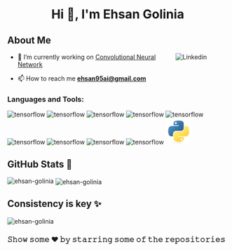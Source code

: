 <h1 align="center">Hi 👋, I'm Ehsan Golinia</h1>

## About Me

<a href="https://www.linkedin.com/in/ehsangolinia/" target="_blank"><img src="https://cdn2.iconfinder.com/data/icons/social-media-2199/64/social_media_isometric_14-linkedin-512.png" height="120px" width="120px" alt="Linkedin" align="right"></a>

- 🔭 I’m currently working on [Convolutional Neural Network](https://github.com/ehsan-golinia)

- 📫 How to reach me **ehsan95ai@gmail.com**

<h3 align="left">Languages and Tools:</h3>

<p align="left"> <a>  </a>
  <a> <img src="https://cdn.jsdelivr.net/gh/devicons/devicon/icons/pytorch/pytorch-plain-wordmark.svg" alt="tensorflow" width="60" height="60"/> </a>
    <!-- <a> <img src="https://cdn.jsdelivr.net/gh/devicons/devicon/icons/mysql/mysql-original-wordmark.svg" alt="tensorflow" width="40" height="40"/> </a> -->
      <a> <img src="https://cdn.jsdelivr.net/gh/devicons/devicon/icons/pycharm/pycharm-original-wordmark.svg" alt="tensorflow" width="60" height="60"/> </a>
   <a> <img src="https://cdn.jsdelivr.net/gh/devicons/devicon/icons/jupyter/jupyter-original-wordmark.svg" alt="tensorflow" width="60" height="60"/> </a>
     <a> <img src="https://cdn.jsdelivr.net/gh/devicons/devicon/icons/git/git-original-wordmark.svg" alt="tensorflow" width="60" height="60"/> </a>
       <a> <img src="https://cdn.jsdelivr.net/gh/devicons/devicon/icons/github/github-original.svg" alt="tensorflow" width="60" height="60"/> </a>
         <a> <img src="https://cdn.jsdelivr.net/gh/devicons/devicon/icons/numpy/numpy-original-wordmark.svg" alt="tensorflow" width="60" height="60"/> </a>
   <a> <img src="https://cdn.jsdelivr.net/gh/devicons/devicon/icons/pandas/pandas-original-wordmark.svg" alt="tensorflow" width="60" height="60"/> </a>
     <a> <img src="https://cdn.jsdelivr.net/gh/devicons/devicon/icons/vscode/vscode-original-wordmark.svg" alt="tensorflow" width="60" height="60"/> </a> <a> <img src="https://cdn.jsdelivr.net/gh/devicons/devicon/icons/anaconda/anaconda-original-wordmark.svg" alt="tensorflow" width="60" height="60"/> </a><a href="https://www.python.org" target="_blank"> <img src="https://raw.githubusercontent.com/devicons/devicon/master/icons/python/python-original.svg" alt="python" width="60" height="60"/> </a>
  
</p>

## GitHub Stats 💯

<p><img align="left" src="https://github-readme-stats.vercel.app/api/top-langs?username=ehsan-golinia&show_icons=true&locale=en&layout=demo&theme=dark" alt="ehsan-golinia" /></p>

<p>&nbsp;<img align="center" src="https://github-readme-stats.vercel.app/api?username=ehsan-golinia&show_icons=true&locale=en&theme=dark" alt="ehsan-golinia" /></p>

## Consistency is key ✨

<p><img align="center" src="https://github-readme-streak-stats.herokuapp.com/?user=ehsan-golinia&" alt="ehsan-golinia" /></p>

### 𝚂𝚑𝚘𝚠 𝚜𝚘𝚖𝚎 ❤️ 𝚋𝚢 𝚜𝚝𝚊𝚛𝚛𝚒𝚗𝚐 𝚜𝚘𝚖𝚎 𝚘𝚏 𝚝𝚑𝚎 𝚛𝚎𝚙𝚘𝚜𝚒𝚝𝚘𝚛𝚒𝚎𝚜
